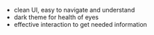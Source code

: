 - clean UI, easy to navigate and understand
- dark theme for health of eyes
- effective interaction to get needed information